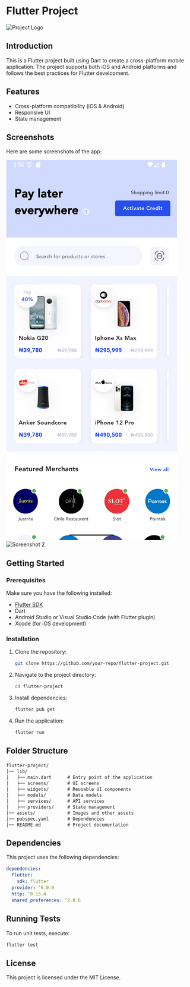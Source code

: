 # Flutter Project

![Project Logo](assets/logo.png)

## Introduction

This is a Flutter project built using Dart to create a cross-platform mobile application. The project supports both iOS and Android platforms and follows the best practices for Flutter development.

## Features

- Cross-platform compatibility (iOS & Android)
- Responsive UI
- State management


## Screenshots

Here are some screenshots of the app:

![Screenshot 1](assets/images/app_screenshot/Screenshot_1.png)
![Screenshot 2](ssets/images/app_screenshot/Screenshot_2.png)

## Getting Started

### Prerequisites

Make sure you have the following installed:

- [Flutter SDK](https://flutter.dev/docs/get-started/install)
- Dart
- Android Studio or Visual Studio Code (with Flutter plugin)
- Xcode (for iOS development)

### Installation

1. Clone the repository:
   ```sh
   git clone https://github.com/your-repo/flutter-project.git
   ```
2. Navigate to the project directory:
   ```sh
   cd flutter-project
   ```
3. Install dependencies:
   ```sh
   flutter pub get
   ```
4. Run the application:
   ```sh
   flutter run
   ```

## Folder Structure

```
flutter-project/
│── lib/
│   ├── main.dart      # Entry point of the application
│   ├── screens/       # UI screens
│   ├── widgets/       # Reusable UI components
│   ├── models/        # Data models
│   ├── services/      # API services
│   ├── providers/     # State management
│── assets/            # Images and other assets
│── pubspec.yaml       # Dependencies
│── README.md          # Project documentation
```

## Dependencies

This project uses the following dependencies:

```yaml
dependencies:
  flutter:
    sdk: flutter
  provider: ^6.0.0
  http: ^0.13.4
  shared_preferences: ^2.0.6
```

## Running Tests

To run unit tests, execute:

```sh
flutter test
```


## License

This project is licensed under the MIT License.

